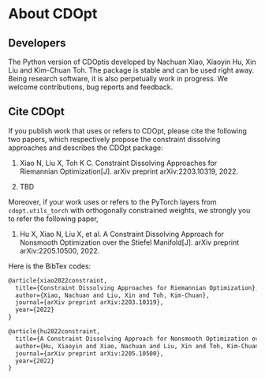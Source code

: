 # About CDOpt



## Developers

The Python version of CDOptis developed by Nachuan Xiao, Xiaoyin Hu, Xin Liu and Kim-Chuan Toh. The package is stable and can be used right away. Being research software, it is also perpetually work in progress. We welcome contributions, bug reports and feedback. 



## Cite CDOpt

If you publish work that uses or refers to CDOpt, please cite the following two papers, which respectively propose the constraint dissolving approaches and describes the CDOpt package:

1. Xiao N, Liu X, Toh K C. Constraint Dissolving Approaches for Riemannian Optimization[J]. arXiv preprint arXiv:2203.10319, 2022.

2. TBD



Moreover, if your work uses or refers to the PyTorch layers from `cdopt.utils_torch` with orthogonally constrained weights, we strongly you to refer the following paper,

1. Hu X, Xiao N, Liu X, et al. A Constraint Dissolving Approach for Nonsmooth Optimization over the Stiefel Manifold[J]. arXiv preprint arXiv:2205.10500, 2022.



Here is the BibTex codes:

```tex
@article{xiao2022constraint,
  title={Constraint Dissolving Approaches for Riemannian Optimization},
  author={Xiao, Nachuan and Liu, Xin and Toh, Kim-Chuan},
  journal={arXiv preprint arXiv:2203.10319},
  year={2022}
}

@article{hu2022constraint,
  title={A Constraint Dissolving Approach for Nonsmooth Optimization over the Stiefel Manifold},
  author={Hu, Xiaoyin and Xiao, Nachuan and Liu, Xin and Toh, Kim-Chuan},
  journal={arXiv preprint arXiv:2205.10500},
  year={2022}
}
```

